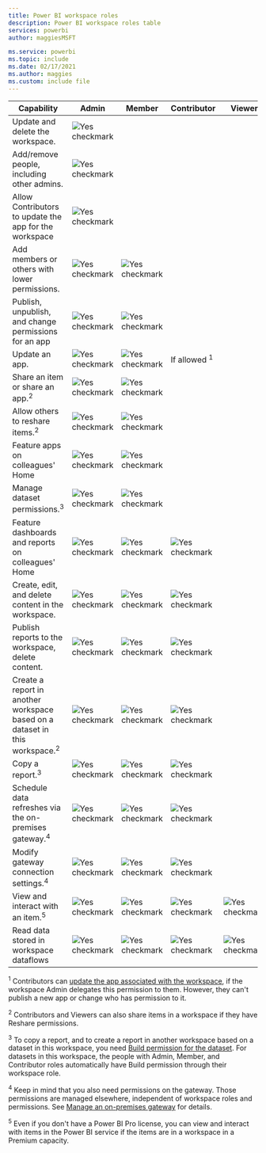 ```yaml
---
title: Power BI workspace roles
description: Power BI workspace roles table
services: powerbi
author: maggiesMSFT

ms.service: powerbi
ms.topic: include
ms.date: 02/17/2021
ms.author: maggies
ms.custom: include file
---
```


|Capability   | Admin  | Member  | Contributor  | Viewer |
|---|---|---|---|---|
| Update and delete the workspace.  | ![Yes checkmark](media/power-bi-workspace-roles-table/green-checkmark.png) |   |   |   | 
| Add/remove people, including other admins.  |  ![Yes checkmark](media/power-bi-workspace-roles-table/green-checkmark.png) |   |   |   |
| Allow Contributors to update the app for the workspace  |  ![Yes checkmark](media/power-bi-workspace-roles-table/green-checkmark.png) |   |   |   |
| Add members or others with lower permissions.  |  ![Yes checkmark](media/power-bi-workspace-roles-table/green-checkmark.png) | ![Yes checkmark](media/power-bi-workspace-roles-table/green-checkmark.png)  |   |   |
| Publish, unpublish, and change permissions for an app |  ![Yes checkmark](media/power-bi-workspace-roles-table/green-checkmark.png) | ![Yes checkmark](media/power-bi-workspace-roles-table/green-checkmark.png)  |   |   |
| Update an app. |  ![Yes checkmark](media/power-bi-workspace-roles-table/green-checkmark.png) | ![Yes checkmark](media/power-bi-workspace-roles-table/green-checkmark.png)  |  If allowed <sup>1</sup>  |   |
| Share an item or share an app.<sup>2</sup> |  ![Yes checkmark](media/power-bi-workspace-roles-table/green-checkmark.png) | ![Yes checkmark](media/power-bi-workspace-roles-table/green-checkmark.png)  |   |   |
| Allow others to reshare items.<sup>2</sup> |  ![Yes checkmark](media/power-bi-workspace-roles-table/green-checkmark.png) | ![Yes checkmark](media/power-bi-workspace-roles-table/green-checkmark.png)  |   |   |
| Feature apps on colleagues' Home |  ![Yes checkmark](media/power-bi-workspace-roles-table/green-checkmark.png) | ![Yes checkmark](media/power-bi-workspace-roles-table/green-checkmark.png)  |   |   |
| Manage dataset permissions.<sup>3</sup> | ![Yes checkmark](media/power-bi-workspace-roles-table/green-checkmark.png) | ![Yes checkmark](media/power-bi-workspace-roles-table/green-checkmark.png) |  |  |
| Feature dashboards and reports on colleagues' Home |  ![Yes checkmark](media/power-bi-workspace-roles-table/green-checkmark.png) | ![Yes checkmark](media/power-bi-workspace-roles-table/green-checkmark.png)  | ![Yes checkmark](media/power-bi-workspace-roles-table/green-checkmark.png) |   |
| Create, edit, and delete content in the workspace.  |  ![Yes checkmark](media/power-bi-workspace-roles-table/green-checkmark.png) | ![Yes checkmark](media/power-bi-workspace-roles-table/green-checkmark.png)  | ![Yes checkmark](media/power-bi-workspace-roles-table/green-checkmark.png)  |   |
| Publish reports to the workspace, delete content.  |  ![Yes checkmark](media/power-bi-workspace-roles-table/green-checkmark.png) | ![Yes checkmark](media/power-bi-workspace-roles-table/green-checkmark.png)  | ![Yes checkmark](media/power-bi-workspace-roles-table/green-checkmark.png)  |   |
| Create a report in another workspace based on a dataset in this workspace.<sup>2</sup> |  ![Yes checkmark](media/power-bi-workspace-roles-table/green-checkmark.png) | ![Yes checkmark](media/power-bi-workspace-roles-table/green-checkmark.png)  | ![Yes checkmark](media/power-bi-workspace-roles-table/green-checkmark.png)  |   |
| Copy a report.<sup>3</sup> | ![Yes checkmark](media/power-bi-workspace-roles-table/green-checkmark.png) | ![Yes checkmark](media/power-bi-workspace-roles-table/green-checkmark.png) | ![Yes checkmark](media/power-bi-workspace-roles-table/green-checkmark.png) |  |
| Schedule data refreshes via the on-premises gateway.<sup>4</sup> | ![Yes checkmark](media/power-bi-workspace-roles-table/green-checkmark.png) | ![Yes checkmark](media/power-bi-workspace-roles-table/green-checkmark.png) | ![Yes checkmark](media/power-bi-workspace-roles-table/green-checkmark.png) |  |
| Modify gateway connection settings.<sup>4</sup> | ![Yes checkmark](media/power-bi-workspace-roles-table/green-checkmark.png) | ![Yes checkmark](media/power-bi-workspace-roles-table/green-checkmark.png) | ![Yes checkmark](media/power-bi-workspace-roles-table/green-checkmark.png) |  |
| View and interact with an item.<sup>5</sup> |  ![Yes checkmark](media/power-bi-workspace-roles-table/green-checkmark.png) | ![Yes checkmark](media/power-bi-workspace-roles-table/green-checkmark.png)  | ![Yes checkmark](media/power-bi-workspace-roles-table/green-checkmark.png)  | ![Yes checkmark](media/power-bi-workspace-roles-table/green-checkmark.png)  |
| Read data stored in workspace dataflows | ![Yes checkmark](media/power-bi-workspace-roles-table/green-checkmark.png) | ![Yes checkmark](media/power-bi-workspace-roles-table/green-checkmark.png) | ![Yes checkmark](media/power-bi-workspace-roles-table/green-checkmark.png) | ![Yes checkmark](media/power-bi-workspace-roles-table/green-checkmark.png) |

<sup>1</sup> Contributors can [update the app associated with the workspace](../collaborate-share/service-create-the-new-workspaces.md#allow-contributors-to-update-the-app), if the workspace Admin delegates this permission to them. However, they can't publish a new app or change who has permission to it.

<sup>2</sup> Contributors and Viewers can also share items in a workspace if they have Reshare permissions.

<sup>3</sup> To copy a report, and to create a report in another workspace based on a dataset in this workspace, you need [Build permission for the dataset](../connect-data/service-datasets-build-permissions.md). For datasets in this workspace, the people with Admin, Member, and Contributor roles automatically have Build permission through their workspace role.

<sup>4</sup> Keep in mind that you also need permissions on the gateway. Those permissions are managed elsewhere, independent of workspace roles and permissions. See [Manage an on-premises gateway](/data-integration/gateway/service-gateway-manage) for details.

<sup>5</sup> Even if you don't have a Power BI Pro license, you can view and interact with items in the Power BI service if the items are in a workspace in a Premium capacity.
